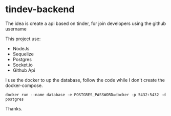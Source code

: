 # tindev-backend

The idea is create a api based on tinder, for join developers using the github username

This project use:
- NodeJs
- Sequelize
- Postgres
- Socket.io
- Github Api

I use the docker to up the database, follow the code while I don't create the docker-compose.

`docker run --name database -e POSTGRES_PASSWORD=docker -p 5432:5432 -d postgres`

Thanks.
